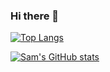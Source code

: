 ### Hi there 👋

[![Top Langs](https://github-readme-stats.vercel.app/api/top-langs/?username=SamHewitt&langs_count=8)](https://github.com/anuraghazra/github-readme-stats)

[![Sam's GitHub stats](https://github-readme-stats.vercel.app/api?username=SamHewitt&show_icons=true&theme=radical)](https://github.com/anuraghazra/github-readme-stats)
